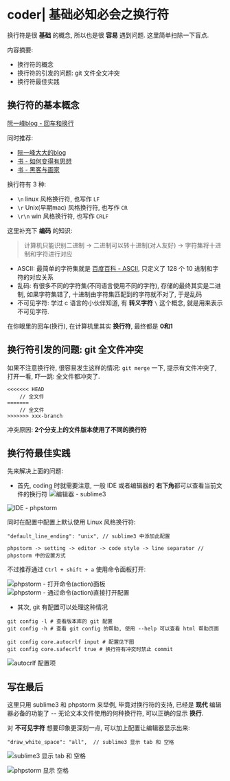 # coder| 基础必知必会之换行符

换行符是很 **基础** 的概念, 所以也是很 **容易** 遇到问题. 这里简单扫除一下盲点.

内容摘要:

- 换行符的概念
- 换行符的引发的问题: git 文件全文冲突
- 换行符最佳实践

## 换行符的基本概念

[阮一峰blog - 回车和换行](http://www.ruanyifeng.com/blog/2006/04/post_213)

同时推荐:

- [阮一峰大大的blog](http://www.ruanyifeng.com/blog/)
- [书 - 如何变得有思想](http://www.ituring.com.cn/book/1533)
- [书 - 黑客与画家](http://www.ituring.com.cn/book/1171)

换行符有 3 种:

- `\n` linux 风格换行符, 也写作 `LF`
- `\r` Unix(早期mac) 风格换行符, 也写作 `CR`
- `\r\n` win 风格换行符, 也写作 `CRLF`

这里补充下 **编码** 的知识:

> 计算机只能识别二进制 -> 二进制可以转十进制(对人友好) -> 字符集将十进制和字符进行对应

- ASCII: 最简单的字符集就是 [百度百科 - ASCII](https://baike.baidu.com/item/ASCII), 只定义了 128 个 10 进制和字符的对应关系
- 乱码: 有很多不同的字符集(不同语言使用不同的字符), 存储的最终其实是二进制, 如果字符集错了, 十进制由字符集匹配到的字符就不对了, 于是乱码
- 不可见字符: 学过 c 语言的小伙伴知道, 有 **转义字符** `\` 这个概念, 就是用来表示不可见字符.

在你眼里的回车(换行), 在计算机里其实 **换行符**, 最终都是 **0和1**

## 换行符引发的问题: git 全文件冲突

如果不注意换行符, 很容易发生这样的情况: `git merge` 一下, 提示有文件冲突了, 打开一看, 吓一跳: 全文件都冲突了.

```
<<<<<<< HEAD
    // 全文件
=======
    // 全文件
>>>>>>> xxx-branch
```

冲突原因: **2个分支上的文件版本使用了不同的换行符**

## 换行符最佳实践

先来解决上面的问题:

- 首先, coding 时就需要注意, 一般 IDE 或者编辑器的 **右下角**都可以查看当前文件的换行符
![编辑器 - sublime3](http://upload-images.jianshu.io/upload_images/567399-63f2dfd6211e1eb3.png?imageMogr2/auto-orient/strip%7CimageView2/2/w/1240)

![IDE - phpstorm](http://upload-images.jianshu.io/upload_images/567399-3c68c36f9850754a.png?imageMogr2/auto-orient/strip%7CimageView2/2/w/1240)

同时在配置中配置上默认使用 Linux 风格换行符:

```
"default_line_ending": "unix", // sublime3 中添加此配置

phpstorm -> setting -> editor -> code style -> line separator // phpstorm 中的设置方式
```
不过推荐通过 `Ctrl + shift + a` 使用命令面板打开:

![phpstorm - 打开命令(action)面板](http://upload-images.jianshu.io/upload_images/567399-03524a5f3e5733ac.png?imageMogr2/auto-orient/strip%7CimageView2/2/w/1240)
![phpstorm - 通过命令(action)直接打开配置](http://upload-images.jianshu.io/upload_images/567399-85941761c8428e4d.png?imageMogr2/auto-orient/strip%7CimageView2/2/w/1240)

- 其次, git 有配置可以处理这种情况

```
git config -l # 查看版本库的 git 配置
git config -h # 查看 git config 的帮助, 使用 --help 可以查看 html 帮助页面

git config core.autocrlf input # 配置见下图
git config core.safecrlf true # 换行符有冲突时禁止 commit
```

![autocrlf 配置项](http://upload-images.jianshu.io/upload_images/567399-635a68bf2e57ceb1.png?imageMogr2/auto-orient/strip%7CimageView2/2/w/1240)

## 写在最后

这里只用 sublime3 和 phpstorm 来举例, 毕竟对换行符的支持, 已经是 **现代** 编辑器必备的功能了 -- 无论文本文件使用的何种换行符, 可以正确的显示 **换行**.

对 **不可见字符** 想要印象更深刻一点, 可以加上配置让编辑器显示出来:

```
"draw_white_space": "all",  // sublime3 显示 tab 和 空格
```
![sublime3 显示 tab 和 空格](http://upload-images.jianshu.io/upload_images/567399-55c4af311862a81b.png?imageMogr2/auto-orient/strip%7CimageView2/2/w/1240)

![phpstorm 显示 空格](http://upload-images.jianshu.io/upload_images/567399-2d8917bf6bc3a2a2.png?imageMogr2/auto-orient/strip%7CimageView2/2/w/1240)
